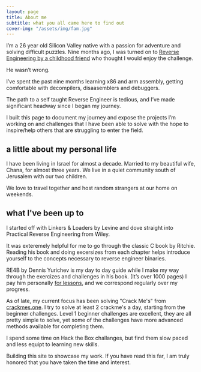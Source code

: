 ```yaml
---
layout: page
title: About me
subtitle: what you all came here to find out
cover-img: "/assets/img/fam.jpg"
---
```


I’m a 26 year old Silicon Valley native with a passion for adventure and solving difficult puzzles. 
Nine months ago, I was turned on to [Reverse Engineering by a childhood friend](https://medium.com/swlh/from-sea-to-shining-c-47c42fccbb21) who thought I would enjoy the challenge.

He wasn’t wrong. 

I’ve spent the past nine months learning x86 and arm assembly, getting comfortable with decompilers, disaasemblers and debuggers. 

The path to a self taught Reverse Engineer is tedious, and I’ve made significant headway since I began my journey.

I built this page to document my journey and expose the projects I’m working on and challenges that I have been able to solve with the hope to inspire/help others that are struggling to enter the field.

## a little about my personal life

I have been living in Israel for almost a decade. Married to my beautiful wife, Chana, for almost three years. We live in a quiet community south of Jerusalem with our two children.

We love to travel together and host random strangers at our home on weekends. 

## what I've been up to 


I started off with Linkers & Loaders by Levine and dove straight into Practical Reverse Engineering from Wiley. 

It was exteremely helpful for me to go through the classic C book by Ritchie. Reading his book and doing excersizes from each chapter helps introduce yourself to the concepts necessary to reverse engineer binaries.

RE4B by Dennis Yurichev is my day to day guide while I make my way through the exercizes and challenges in his book. (It’s over 1000 pages)
I pay him personally [for lessons](https://yurichev.com/news/20210109_teaching), and we correspond regularly over my progress. 

As of late, my current focus has been solving "Crack Me's" from [crackmes.one](https://crackmes.one). I try to solve at least 2 crackme's a day, starting from the beginner challenges. Level 1 beginner challenges are excellent, they are all pretty simple to solve, yet some of the challenges have more advanced methods available for completing them.

I spend some time on Hack the Box challanges, but find them slow paced and less equipt to learning new skills.

Building this site to showcase my work. If you have read this far, I am truly honored that you have taken the time and interest.
